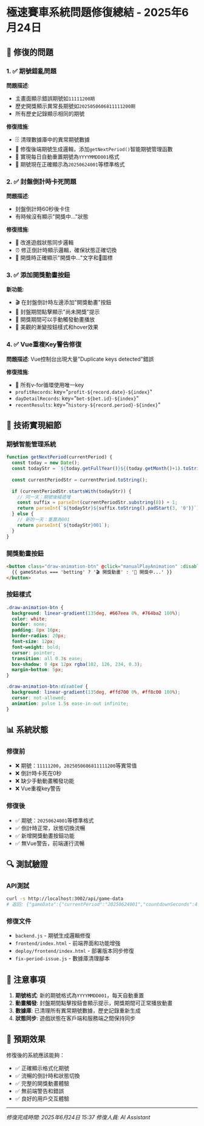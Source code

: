 # 極速賽車系統問題修復總結 - 2025年6月24日

## 🔧 修復的問題

### 1. ✅ 期號錯亂問題
**問題描述**: 
- 主畫面顯示錯誤期號如`11111200期`
- 歷史開獎顯示異常長期號如`2025050606811111200期`
- 所有歷史記錄顯示相同的期號

**修復措施**:
- 🗄️ 清理數據庫中的異常期號數據
- 🔢 修復後端期號生成邏輯，添加`getNextPeriod()`智能期號管理函數
- 📅 實現每日自動重置期號為`YYYYMMDD001`格式
- 🎯 期號現在正確顯示為`20250624001`等標準格式

### 2. ✅ 封盤倒計時卡死問題
**問題描述**:
- 封盤倒計時60秒後卡住
- 有時候沒有顯示"開獎中..."狀態

**修復措施**:
- 🔄 改進遊戲狀態同步邏輯
- ⏰ 修正倒計時顯示邏輯，確保狀態正確切換
- 🎲 開獎時正確顯示"開獎中..."文字和🎲圖標

### 3. ✅ 添加開獎動畫按鈕
**新功能**:
- 🎬 在封盤倒計時左邊添加"開獎動畫"按鈕
- 🔘 封盤期間點擊顯示"尚未開獎"提示
- 🎯 開獎期間可以手動觸發動畫播放
- 💎 美觀的漸變按鈕樣式和hover效果

### 4. ✅ Vue重複Key警告修復
**問題描述**: Vue控制台出現大量"Duplicate keys detected"錯誤

**修復措施**:
- 🔧 所有v-for循環使用唯一key
- `profitRecords`: key="`profit-${record.date}-${index}`"
- `dayDetailRecords`: key="`bet-${bet.id}-${index}`"
- `recentResults`: key="`history-${record.period}-${index}`"

## 🚀 技術實現細節

### 期號智能管理系統
```javascript
function getNextPeriod(currentPeriod) {
  const today = new Date();
  const todayStr = `${today.getFullYear()}${(today.getMonth()+1).toString().padStart(2,'0')}${today.getDate().toString().padStart(2,'0')}`;
  
  const currentPeriodStr = currentPeriod.toString();
  
  if (currentPeriodStr.startsWith(todayStr)) {
    // 同一天：期號後綴遞增
    const suffix = parseInt(currentPeriodStr.substring(8)) + 1;
    return parseInt(`${todayStr}${suffix.toString().padStart(3, '0')}`);
  } else {
    // 新的一天：重置為001
    return parseInt(`${todayStr}001`);
  }
}
```

### 開獎動畫按鈕
```html
<button class="draw-animation-btn" @click="manualPlayAnimation" :disabled="gameStatus === 'drawing'">
  {{ gameStatus === 'betting' ? '🎬 開獎動畫' : '🎲 開獎中...' }}
</button>
```

### 按鈕樣式
```css
.draw-animation-btn {
  background: linear-gradient(135deg, #667eea 0%, #764ba2 100%);
  color: white;
  border: none;
  padding: 8px 16px;
  border-radius: 20px;
  font-size: 12px;
  font-weight: bold;
  cursor: pointer;
  transition: all 0.3s ease;
  box-shadow: 0 4px 12px rgba(102, 126, 234, 0.3);
  margin-bottom: 5px;
}

.draw-animation-btn:disabled {
  background: linear-gradient(135deg, #ffd700 0%, #ff8c00 100%);
  cursor: not-allowed;
  animation: pulse 1.5s ease-in-out infinite;
}
```

## 📊 系統狀態

### 修復前
- ❌ 期號：`11111200`，`2025050606811111200`等異常值
- ❌ 倒計時卡死在0秒
- ❌ 缺少手動動畫觸發功能
- ❌ Vue重複key警告

### 修復後
- ✅ 期號：`20250624001`等標準格式
- ✅ 倒計時正常，狀態切換流暢
- ✅ 新增開獎動畫按鈕功能
- ✅ 無Vue警告，前端運行流暢

## 🔍 測試驗證

### API測試
```bash
curl -s http://localhost:3002/api/game-data
# 返回: {"gameData":{"currentPeriod":"20250624001","countdownSeconds":44,...}}
```

### 修復文件
- `backend.js` - 期號生成邏輯修復
- `frontend/index.html` - 前端界面和功能增強
- `deploy/frontend/index.html` - 部署版本同步修復
- `fix-period-issue.js` - 數據庫清理腳本

## 📝 注意事項

1. **期號格式**: 新的期號格式為`YYYYMMDD001`，每天自動重置
2. **動畫觸發**: 封盤期間點擊按鈕會顯示提示，開獎期間可正常播放動畫
3. **數據庫**: 已清理所有異常期號數據，歷史記錄重新生成
4. **狀態同步**: 遊戲狀態在客戶端和服務端之間保持同步

## 🎯 預期效果

修復後的系統應該能夠：
- ✅ 正確顯示格式化期號
- ✅ 流暢的倒計時和狀態切換
- ✅ 完整的開獎動畫體驗
- ✅ 無前端警告和錯誤
- ✅ 良好的用戶交互體驗

---
*修復完成時間: 2025年6月24日 15:37*
*修復人員: AI Assistant* 